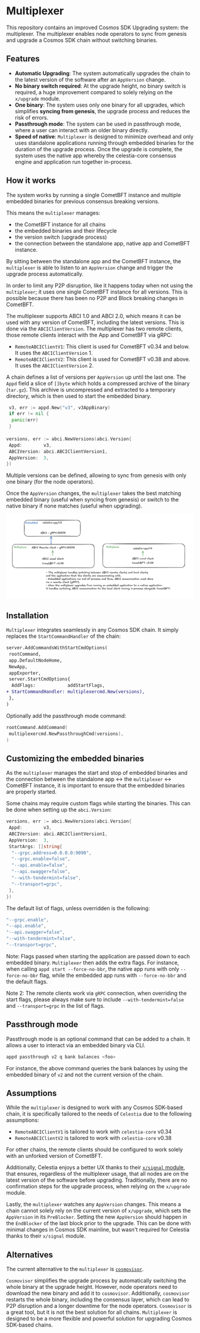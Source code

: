 # Multiplexer

This repository contains an improved Cosmos SDK Upgrading system: the multiplexer.
The multiplexer enables node operators to sync from genesis and upgrade a Cosmos SDK chain without switching binaries.

## Features

- **Automatic Upgrading**: The system automatically upgrades the chain to the latest version of the software after an `AppVersion` change.
- **No binary switch required**: At the upgrade height, no binary switch is required, a huge improvement compared to solely relying on the `x/upgrade` module.
- **One binary**: The system uses only one binary for all upgrades, which simplifies  **syncing from genesis**, the upgrade process and reduces the risk of errors.
- **Passthrough mode**: The system can be used in passthrough mode, where a user can interact with an older binary directly.
- **Speed of native**: `Multiplexer` is designed to minimize overhead and only uses standalone applications running through embedded binaries for the duration of the upgrade process. Once the upgrade is complete, the system uses the native app whereby the celestia-core consensus engine and application run together in-process.

## How it works

The system works by running a single CometBFT instance and multiple embedded binaries for previous consensus breaking versions.

This means the `multiplexer` manages:

- the CometBFT instance for all chains
- the embedded binaries and their lifecycle
- the version switch (upgrade process)
- the connection between the standalone app, native app and CometBFT instance.

By sitting between the standalone app and the CometBFT instance, the `multiplexer` is able to listen to an `AppVersion` change and trigger the upgrade process automatically.

In order to limit any P2P disruption, like it happens today when not using the `multiplexer`; it uses one single CometBFT instance for all versions. This is possible because there has been no P2P and Block breaking changes in CometBFT.

The multiplexer supports ABCI 1.0 and ABCI 2.0, which means it can be used with any version of CometBFT, including the latest versions. This is done via the `ABCIClientVersion`.
The multiplexer has two remote clients, those remote clients interact with the App and CometBFT via gRPC:

- `RemoteABCIClientV1`: This client is used for CometBFT v0.34 and below. It uses the `ABCIClientVersion` 1.
- `RemoteABCIClientV2`: This client is used for CometBFT v0.38 and above. It uses the `ABCIClientVersion` 2.

A chain defines a list of versions per `AppVersion` up until the last one.
The `Appd` field a slice of `[]byte` which holds a compressed archive of the binary (`tar.gz`). This archive is uncompressed and extracted to a temporary directory, which is then used to start the embedded binary.

```go
 v3, err := appd.New("v3", v3AppBinary)
 if err != nil {
  panic(err)
 }

versions, err := abci.NewVersions(abci.Version{
 Appd:        v3,
 ABCIVersion: abci.ABCIClientVersion1,
 AppVersion:  3,
})
```

Multiple versions can be defined, allowing to sync from genesis with only one binary (for the node operators).

Once the `AppVersion` changes, the `multiplexer` takes the best matching embedded binary (useful when syncing from genesis) or switch to the native binary if none matches (useful when upgrading).

![multiplexer](./docs/assets/multiplexer.png)

## Installation

`Multiplexer` integrates seamlessly in any Cosmos SDK chain. It simply replaces the `StartCommandHandler` of the chain:

```diff
server.AddCommandsWithStartCmdOptions(
 rootCommand,
 app.DefaultNodeHome,
 NewApp,
 appExporter,
 server.StartCmdOptions{
  AddFlags:            addStartFlags,
+ StartCommandHandler: multiplexercmd.New(versions),
 },
)
```

Optionally add the passthrough mode command:

```go
rootCommand.AddCommand(
 multiplexercmd.NewPassthroughCmd(versions),
)
```

## Customizing the embedded binaries

As the `multiplexer` manages the start and stop of embedded binaries and the connection between the standalone app <-> the `multiplexer` <-> CometBFT instance, it is important to ensure that the embedded binaries are properly started.

Some chains may require custom flags while starting the binaries. This can be done when setting up the `abci.Version`:

```go
versions, err := abci.NewVersions(abci.Version{
 Appd:        v3,
 ABCIVersion: abci.ABCIClientVersion1,
 AppVersion:  3,
 StartArgs: []string{
  "--grpc.address=0.0.0.0:9090",
  "--grpc.enable=false",
  "--api.enable=false",
  "--api.swagger=false",
  "--with-tendermint=false",
  "--transport=grpc",
 },
})
```

The default list of flags, unless overridden is the following:

```go
"--grpc.enable",
"--api.enable",
"--api.swagger=false",
"--with-tendermint=false",
"--transport=grpc",
```

Note: Flags passed when starting the application are passed down to each embedded binary. `Multiplexer` then adds the extra flags.
For instance, when calling `appd start --force-no-bbr`, the native app runs with only `--force-no-bbr` flag, while the embedded app runs with `--force-no-bbr` and the default flags.

Note 2: The remote clients work via `gRPC` connection, when overriding the start flags, please always make sure to include `--with-tendermint=false` and `--transport=grpc` in the list of flags.

## Passthrough mode

Passthrough mode is an optional command that can be added to a chain.
It allows a user to interact via an embedded binary via CLI.

```bash
appd passthrough v2 q bank balances <foo>
```

For instance, the above command queries the bank balances by using the embedded binary of `v2` and not the current version of the chain.

## Assumptions

While the `multiplexer` is designed to work with any Cosmos SDK-based chain, it is specifically tailored to the needs of `Celestia` due to the following assumptions:

- `RemoteABCIClientV1` is tailored to work with `celestia-core` v0.34
- `RemoteABCIClientV2` is tailored to work with `celestia-core` v0.38

For other chains, the remote clients should be configured to work solely with an unforked version of CometBFT.

Additionally, Celestia enjoys a better UX thanks to their [`x/signal` module](https://github.com/celestiaorg/celestia-app/tree/main/x/signal), that ensures, regardless of the multiplexer usage, that all nodes are on the latest version of the software before upgrading.
Traditionally, there are no confirmation steps for the upgrade process, when relying on the `x/upgrade` module.

Lastly, the `multiplexer` watches any `AppVersion` changes. This means a chain cannot solely rely on the current version of `x/upgrade`, which sets the `AppVersion` in its `PreBlocker`. Setting the new `AppVersion` should happen in the `EndBlocker` of the last block prior to the upgrade.
This can be done with minimal changes in Cosmos SDK mainline, but wasn't required for Celestia thanks to their `x/signal` module.

## Alternatives

The current alternative to the `multiplexer` is [`cosmovisor`](https://docs.cosmos.network/v0.53/build/tooling/cosmovisor).

`Cosmovisor` simplifies the upgrade process by automatically switching the whole binary at the upgrade height. However, node operators need to download the new binary and add it to `cosmovisor`. Additionally, `cosmovisor` restarts the whole binary, including the consensus layer, which can lead to P2P disruption and a longer downtime for the node operators.
`Cosmovisor` is a great tool, but it is not the best solution for all chains. `Multiplexer` is designed to be a more flexible and powerful solution for upgrading Cosmos SDK-based chains.
